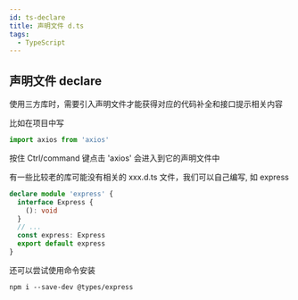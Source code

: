 ```yaml
---
id: ts-declare
title: 声明文件 d.ts
tags:
  - TypeScript
---
```


## 声明文件 declare

使用三方库时，需要引入声明文件才能获得对应的代码补全和接口提示相关内容

比如在项目中写

```ts
import axios from 'axios'
```

按住 Ctrl/command 键点击 'axios' 会进入到它的声明文件中

有一些比较老的库可能没有相关的 xxx.d.ts 文件，我们可以自己编写, 如 express

```ts title="express.d.tsc"
declare module 'express' {
  interface Express {
    (): void
  }
  // ...
  const express: Express
  export default express
}
```

还可以尝试使用命令安装

```shell
npm i --save-dev @types/express
```
